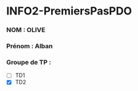 ﻿# INFO2-PremiersPasPDO

### NOM : OLIVE
### Prénom : Alban
### Groupe de TP : 
- [ ] TD1
- [X] TD2
